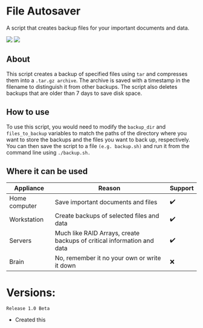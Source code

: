 # File Autosaver
A script that creates backup files for your important documents and data.

<a href="#">
    <img src="https://img.shields.io/badge/version-1.0-brightgreen.svg" /></a>
<a href="https://github.com/syszelj9/webserver-installer/releases/tag/2.1">
    <img src="https://img.shields.io/badge/latest%20release-beta-blue.svg" /></a>

## About
This script creates a backup of specified files using `tar` and compresses them into a `.tar.gz archive`. The archive is saved with a timestamp in the filename to distinguish it from other backups. The script also deletes backups that are older than 7 days to save disk space.

## How to use
To use this script, you would need to modify the `backup_dir` and `files_to_backup` variables to match the paths of the directory where you want to store the backups and the files you want to back up, respectively. You can then save the script to a file `(e.g. backup.sh)` and run it from the command line using `./backup.sh.`

## Where it can be used

| Appliance | Reason | Support |
| --------- | ------ | ------- |
| Home computer | Save important documents and files | ✔️ |
| Workstation | Create backups of selected files and data | ✔️ |
| Servers | Much like RAID Arrays, create backups of critical information and data | ✔️ |
| Brain | No, remember it no your own or write it down | ❌ |

# Versions: 

`Release 1.0 Beta`
- Created this
